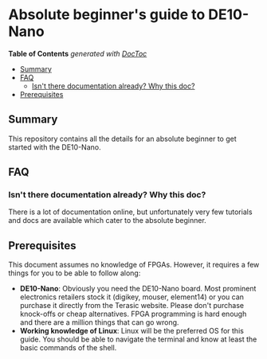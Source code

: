 # Absolute beginner's guide to DE10-Nano

<!-- START doctoc generated TOC please keep comment here to allow auto update -->
<!-- DON'T EDIT THIS SECTION, INSTEAD RE-RUN doctoc TO UPDATE -->
**Table of Contents**  *generated with [DocToc](https://github.com/thlorenz/doctoc)*

- [Summary](#summary)
- [FAQ](#faq)
  - [Isn't there documentation already? Why this doc?](#isnt-there-documentation-already-why-this-doc)
- [Prerequisites](#prerequisites)

<!-- END doctoc generated TOC please keep comment here to allow auto update -->

## Summary

This repository contains all the details for an absolute beginner to get started with the DE10-Nano.

## FAQ

### Isn't there documentation already? Why this doc?

There is a lot of documentation online, but unfortunately very few tutorials and docs are available which cater to the absolute beginner.

## Prerequisites

This document assumes no knowledge of FPGAs. However, it requires a few things for you to be able to follow along:

 * **DE10-Nano**: Obviously you need the DE10-Nano board. Most prominent electronics retailers stock it (digikey, mouser, element14) or you can purchase it directly from the Terasic website. Please don't purchase knock-offs or cheap alternatives. FPGA programming is hard enough and there are a million things that can go wrong.
 * **Working knowledge of Linux**: Linux will be the preferred OS for this guide. You should be able to navigate the terminal and know at least the basic commands of the shell.
